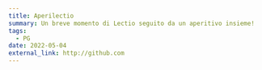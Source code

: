 ```yaml
---
title: Aperilectio
summary: Un breve momento di Lectio seguito da un aperitivo insieme!
tags:
  - PG
date: 2022-05-04
external_link: http://github.com
---
```


